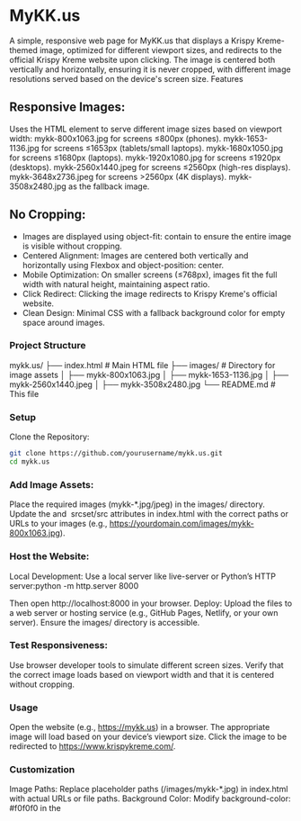 # MyKK.us

A simple, responsive web page for MyKK.us that displays a Krispy Kreme-themed image, optimized for different viewport sizes, and redirects to the official Krispy Kreme website upon clicking. The image is centered both vertically and horizontally, ensuring it is never cropped, with different image resolutions served based on the device's screen size.
Features

## Responsive Images:

Uses the HTML <picture> element to serve different image sizes based on viewport width:
mykk-800x1063.jpg for screens ≤800px (phones).
mykk-1653-1136.jpg for screens ≤1653px (tablets/small laptops).
mykk-1680x1050.jpg for screens ≤1680px (laptops).
mykk-1920x1080.jpg for screens ≤1920px (desktops).
mykk-2560x1440.jpeg for screens ≤2560px (high-res displays).
mykk-3648x2736.jpeg for screens >2560px (4K displays).
mykk-3508x2480.jpg as the fallback image.

## No Cropping:

- Images are displayed using object-fit: contain to ensure the entire image is visible without cropping.
- Centered Alignment: Images are centered both vertically and horizontally using Flexbox and object-position: center.
- Mobile Optimization: On smaller screens (≤768px), images fit the full width with natural height, maintaining aspect ratio.
- Click Redirect: Clicking the image redirects to Krispy Kreme's official website.
- Clean Design: Minimal CSS with a fallback background color for empty space around images.

### Project Structure

mykk.us/
├── index.html         # Main HTML file
├── images/            # Directory for image assets
│   ├── mykk-800x1063.jpg
│   ├── mykk-1653-1136.jpg
│   ├── mykk-2560x1440.jpeg
│   ├── mykk-3508x2480.jpg
└── README.md          # This file

### Setup

Clone the Repository:
```bash
git clone https://github.com/yourusername/mykk.us.git
cd mykk.us
```

### Add Image Assets:

Place the required images (mykk-*.jpg/jpeg) in the images/ directory.
Update the <source> and <img> srcset/src attributes in index.html with the correct paths or URLs to your images (e.g., https://yourdomain.com/images/mykk-800x1063.jpg).

### Host the Website:

Local Development: Use a local server like live-server or Python’s HTTP server:python -m http.server 8000

Then open http://localhost:8000 in your browser.
Deploy: Upload the files to a web server or hosting service (e.g., GitHub Pages, Netlify, or your own server). Ensure the images/ directory is accessible.

### Test Responsiveness:

Use browser developer tools to simulate different screen sizes.
Verify that the correct image loads based on viewport width and that it is centered without cropping.

### Usage

Open the website (e.g., https://mykk.us) in a browser.
The appropriate image will load based on your device’s viewport size.
Click the image to be redirected to https://www.krispykreme.com/.

### Customization

Image Paths: Replace placeholder paths (/images/mykk-*.jpg) in index.html with actual URLs or file paths.
Background Color: Modify background-color: #f0f0f0 in the <style> section of index.html to change the color of empty space around images.
Breakpoints: Adjust the media queries in the <source> tags (e.g., max-width: 800px) to change which image is served for specific viewport sizes.
Image Optimization: Compress images to reduce load times, especially for mobile devices.

#### Notes

Ensure images are optimized for web use to improve performance.
Test across various devices and screen sizes to confirm proper image selection and centering.
The fallback background color (#f0f0f0) can be customized to match your design or Krispy Kreme’s branding.
If hosting images externally, ensure the URLs are reliable and accessible.

##### License

This project is for personal or demonstration purposes. Ensure you have permission to use and distribute the Krispy Kreme-themed images.
